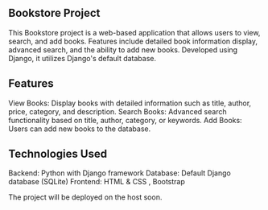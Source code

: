 ## Bookstore Project

This Bookstore project is a web-based application that allows users to view, search, and add books.
Features include detailed book information display, advanced search, and the ability to add new books.
Developed using Django, it utilizes Django's default database.


## Features

View Books: Display books with detailed information such as title, author, price, category, and description.
Search Books: Advanced search functionality based on title, author, category, or keywords.
Add Books: Users can add new books to the database.


## Technologies Used

Backend: Python with Django framework
Database: Default Django database (SQLite)
Frontend: HTML & CSS , Bootstrap

The project will be deployed on the host soon.
